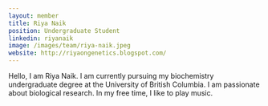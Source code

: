 ```yaml
---
layout: member
title: Riya Naik
position: Undergraduate Student
linkedin: riyanaik
image: /images/team/riya-naik.jpeg
website: http://riyaongenetics.blogspot.com/
---
```


Hello, I am Riya Naik. I am currently pursuing my biochemistry undergraduate degree at the University of British Columbia. I am passionate about biological research. In my free time, I like to play music. 